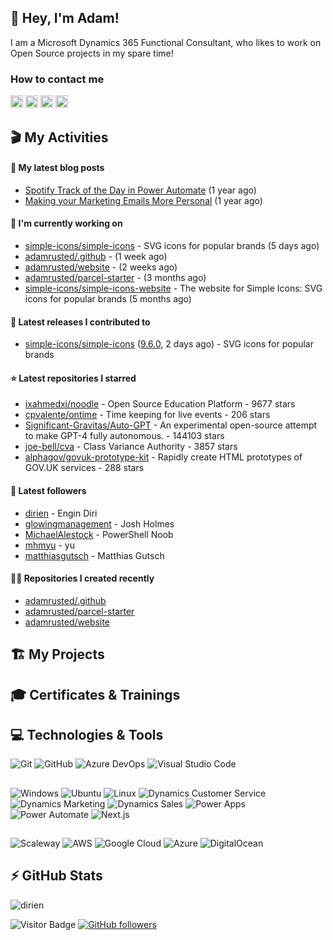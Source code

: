 ## 👋 Hey, I'm Adam!

I am a Microsoft Dynamics 365 Functional Consultant, who likes to work on Open Source projects in my spare time!

### How to contact me

[<img src="https://cdn.simpleicons.org/twitter/_/white" width="20" />](https://twitter.com/adamrusted)
[<img src="https://cdn.simpleicons.org/mastodon/_/white" width="20" />](https://mstdn.social/@adamrusted)
[<img src="https://cdn.simpleicons.org/github/_/white" width="20" />](https://github.com/adamrusted)
[<img src="https://cdn.simpleicons.org/hashnode/_/white" width="20" />](https://blog.adamrusted.me/)
 
## 🎬 My Activities

#### 📖 My latest blog posts
- [Spotify Track of the Day in Power Automate](https://blog.adamrusted.me/track-of-the-day-power-automate) (1 year ago)
- [Making your Marketing Emails More Personal](https://blog.adamrusted.me/customizing-emails-in-d365-marketing) (1 year ago)

#### 👷 I'm currently working on

- [simple-icons/simple-icons](https://github.com/simple-icons/simple-icons) - SVG icons for popular brands (5 days ago)
- [adamrusted/.github](https://github.com/adamrusted/.github) -  (1 week ago)
- [adamrusted/website](https://github.com/adamrusted/website) -  (2 weeks ago)
- [adamrusted/parcel-starter](https://github.com/adamrusted/parcel-starter) -  (3 months ago)
- [simple-icons/simple-icons-website](https://github.com/simple-icons/simple-icons-website) - The website for Simple Icons: SVG icons for popular brands  (5 months ago)

#### 🚀 Latest releases I contributed to

- [simple-icons/simple-icons](https://github.com/simple-icons/simple-icons) ([9.6.0](https://github.com/simple-icons/simple-icons/releases/tag/9.6.0), 2 days ago) - SVG icons for popular brands

#### ⭐ Latest repositories I starred

- [ixahmedxi/noodle](https://github.com/ixahmedxi/noodle) - Open Source Education Platform - 9677 stars
- [cpvalente/ontime](https://github.com/cpvalente/ontime) - Time keeping for live events - 206 stars
- [Significant-Gravitas/Auto-GPT](https://github.com/Significant-Gravitas/Auto-GPT) - An experimental open-source attempt to make GPT-4 fully autonomous. - 144103 stars
- [joe-bell/cva](https://github.com/joe-bell/cva) - Class Variance Authority - 3857 stars
- [alphagov/govuk-prototype-kit](https://github.com/alphagov/govuk-prototype-kit) - Rapidly create HTML prototypes of GOV.UK services - 288 stars

#### 👥 Latest followers

- [dirien](https://github.com/dirien) - Engin Diri
- [glowingmanagement](https://github.com/glowingmanagement) - Josh Holmes
- [MichaelAlestock](https://github.com/MichaelAlestock) - PowerShell Noob
- [mhmyu](https://github.com/mhmyu) - yu
- [matthiasgutsch](https://github.com/matthiasgutsch) - Matthias Gutsch

#### 👨‍💻 Repositories I created recently

- [adamrusted/.github](https://github.com/adamrusted/.github)
- [adamrusted/parcel-starter](https://github.com/adamrusted/parcel-starter)
- [adamrusted/website](https://github.com/adamrusted/website)


## 🏗️ My Projects

##

## 🎓 Certificates & Trainings

<!--START_SECTION:badges-->
<!--END_SECTION:badges-->

## 💻 Technologies & Tools

![Git](https://img.shields.io/badge/git-F05033.svg?style=for-the-badge&logo=git&logoColor=white)
![GitHub](https://img.shields.io/badge/github-121011.svg?style=for-the-badge&logo=github&logoColor=white)
![Azure DevOps](https://img.shields.io/badge/Azure_DevOps-0078D7.svg?style=for-the-badge&logo=azuredevops)
![Visual Studio Code](https://img.shields.io/badge/Visual%20Studio%20Code-0078d7.svg?style=for-the-badge&logo=visual-studio-code&logoColor=white)

##

![Windows](https://img.shields.io/badge/Windows-0078D4.svg?style=for-the-badge&logo=windows11)
![Ubuntu](https://img.shields.io/badge/Ubuntu-E95420?style=for-the-badge&logo=ubuntu&logoColor=white)
![Linux](https://img.shields.io/badge/Linux-FCC624?style=for-the-badge&logo=linux&logoColor=black)
![Dynamics Customer Service](https://img.shields.io/badge/D365_Customer_Service-0B53CE?style=for-the-badge&logo=dynamics365)
![Dynamics Marketing](https://img.shields.io/badge/D365_Marketing-0B53CE?style=for-the-badge&logo=dynamics365)
![Dynamics Sales](https://img.shields.io/badge/D365_Sales-0B53CE?style=for-the-badge&logo=dynamics365)
![Power Apps](https://img.shields.io/badge/Power_Apps-742774?style=for-the-badge&logo=powerapps)
![Power Automate](https://img.shields.io/badge/Power_Automate-0066FF?style=for-the-badge&logo=powerautomate)
![Next.js](https://img.shields.io/badge/Next.js-black?style=for-the-badge&logo=nextdotjs)


##

![Scaleway](https://img.shields.io/badge/Scaleway-4f0599.svg?style=for-the-badge&logo=scaleway&logoColor=white)
![AWS](https://img.shields.io/badge/AWS-FF9900.svg?style=for-the-badge&logo=amazon-aws&logoColor=white)
![Google Cloud](https://img.shields.io/badge/Google_Cloud-4285F4.svg?style=for-the-badge&logo=google-cloud&logoColor=white)
![Azure](https://img.shields.io/badge/Azure-0078D4.svg?style=for-the-badge&logo=microsoft-azure&logoColor=white)
![DigitalOcean](https://img.shields.io/badge/DigitalOcean-0080FF.svg?style=for-the-badge&logo=DigitalOcean&logoColor=white)

## ⚡ GitHub Stats

![dirien](https://github-readme-stats.vercel.app/api?username=adamrusted&show_icons=true&count_private=true&theme=dracula)

![Visitor Badge](https://visitor-badge.laobi.icu/badge?page_id=adamrusted)
[![GitHub followers](https://img.shields.io/github/followers/adamrusted.svg?style=social&label=Follow&maxAge=2592000)](https://github.com/dirien?tab=followers)
